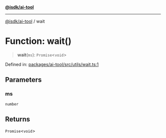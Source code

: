 [**@isdk/ai-tool**](../README.md)

***

[@isdk/ai-tool](../globals.md) / wait

# Function: wait()

> **wait**(`ms`): `Promise`\<`void`\>

Defined in: [packages/ai-tool/src/utils/wait.ts:1](https://github.com/isdk/ai-tool.js/blob/62dd65284e1c50d2e8546a14ae292154369bdb2c/src/utils/wait.ts#L1)

## Parameters

### ms

`number`

## Returns

`Promise`\<`void`\>
